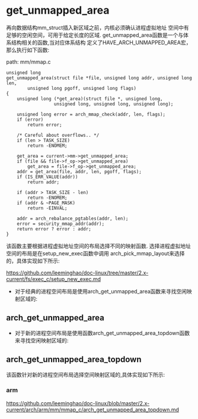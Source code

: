 get_unmapped_area
========================================

再向数据结构mm_struct插入新区域之前，内核必须确认进程虚拟地址
空间中有足够的空闲空间，可用于给定长度的区域.
get_unmapped_area函数是一个与体系结构相关的函数,当对应体系结构
定义了HAVE_ARCH_UNMAPPED_AREA宏，那么执行如下函数:

path: mm/mmap.c
```
unsigned long
get_unmapped_area(struct file *file, unsigned long addr, unsigned long len,
        unsigned long pgoff, unsigned long flags)
{
    unsigned long (*get_area)(struct file *, unsigned long,
                  unsigned long, unsigned long, unsigned long);

    unsigned long error = arch_mmap_check(addr, len, flags);
    if (error)
        return error;

    /* Careful about overflows.. */
    if (len > TASK_SIZE)
        return -ENOMEM;

    get_area = current->mm->get_unmapped_area;
    if (file && file->f_op->get_unmapped_area)
        get_area = file->f_op->get_unmapped_area;
    addr = get_area(file, addr, len, pgoff, flags);
    if (IS_ERR_VALUE(addr))
        return addr;

    if (addr > TASK_SIZE - len)
        return -ENOMEM;
    if (addr & ~PAGE_MASK)
        return -EINVAL;

    addr = arch_rebalance_pgtables(addr, len);
    error = security_mmap_addr(addr);
    return error ? error : addr;
}
```

该函数主要根据进程虚拟地址空间的布局选择不同的映射函数.
选择进程虚拟地址空间的布局是在setup_new_exec函数中调用
arch_pick_mmap_layout来选择的，具体实现如下所示:

https://github.com/leeminghao/doc-linux/tree/master/2.x-current/fs/exec_c/setup_new_exec.md

* 对于经典的进程空间布局是使用arch_get_unmapped_area函数来寻找空闲映射区域的:

arch_get_unmapped_area
----------------------------------------

* 对于新的进程空间布局是使用函数arch_get_unmapped_area_topdown函数来寻找空闲映射区域的:

arch_get_unmapped_area_topdown
----------------------------------------

该函数针对新的进程空间布局选择空间映射区域的,具体实现如下所示:

### arm

https://github.com/leeminghao/doc-linux/blob/master/2.x-current/arch/arm/mm/mmap_c/arch_get_unmapped_area_topdown.md
